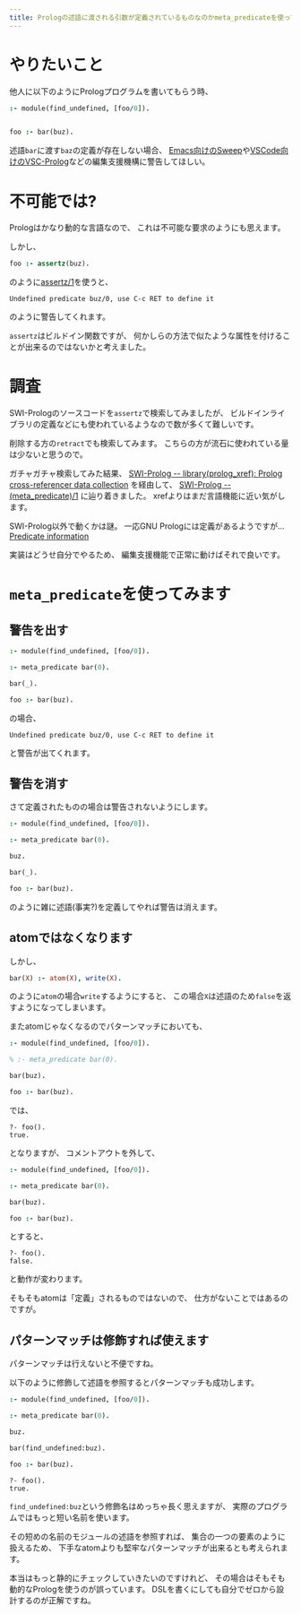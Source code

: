```yaml
---
title: Prologの述語に渡される引数が定義されているものなのかmeta_predicateを使って静的にチェックする
---
```


# やりたいこと

他人に以下のようにPrologプログラムを書いてもらう時、

~~~prolog
:- module(find_undefined, [foo/0]).


foo :- bar(buz).
~~~

述語`bar`に渡す`baz`の定義が存在しない場合、
[Emacs向けのSweep](https://eshelyaron.com/sweep.html)や[VSCode向けのVSC-Prolog](https://marketplace.visualstudio.com/items?itemName=arthurwang.vsc-prolog)などの編集支援機構に警告してほしい。

# 不可能では?

Prologはかなり動的な言語なので、
これは不可能な要求のようにも思えます。

しかし、

~~~prolog
foo :- assertz(buz).
~~~

のように[assertz/1](https://www.swi-prolog.org/pldoc/man?predicate=assertz/1)を使うと、

~~~
Undefined predicate buz/0, use C-c RET to define it
~~~

のように警告してくれます。

`assertz`はビルドイン関数ですが、
何かしらの方法で似たような属性を付けることが出来るのではないかと考えました。

# 調査

SWI-Prologのソースコードを`assertz`で検索してみましたが、
ビルドインライブラリの定義などにも使われているようなので数が多くて難しいです。

削除する方の`retract`でも検索してみます。
こちらの方が流石に使われている量は少ないと思うので。

ガチャガチャ検索してみた結果、
[SWI-Prolog -- library(prolog_xref): Prolog cross-referencer data collection](https://www.swi-prolog.org/pldoc/man?section=prologxref)
を経由して、
[SWI-Prolog -- (meta_predicate)/1](https://www.swi-prolog.org/pldoc/man?predicate=meta_predicate/1)
に辿り着きました。
xrefよりはまだ言語機能に近い気がします。

SWI-Prolog以外で動くかは謎。
一応GNU Prologには定義があるようですが…
[Predicate information](http://www.gprolog.org/manual/html_node/gprolog032.html)

実装はどうせ自分でやるため、
編集支援機能で正常に動けばそれで良いです。

# `meta_predicate`を使ってみます

## 警告を出す

~~~prolog
:- module(find_undefined, [foo/0]).

:- meta_predicate bar(0).

bar(_).

foo :- bar(buz).
~~~

の場合、

~~~
Undefined predicate buz/0, use C-c RET to define it
~~~

と警告が出てくれます。

## 警告を消す

さて定義されたものの場合は警告されないようにします。

~~~prolog
:- module(find_undefined, [foo/0]).

:- meta_predicate bar(0).

buz.

bar(_).

foo :- bar(buz).
~~~

のように雑に述語(事実?)を定義してやれば警告は消えます。

## atomではなくなります

しかし、

~~~prolog
bar(X) :- atom(X), write(X).
~~~

のように`atom`の場合`write`するようにすると、
この場合`X`は述語のため`false`を返すようになってしまいます。

またatomじゃなくなるのでパターンマッチにおいても、

~~~prolog
:- module(find_undefined, [foo/0]).

% :- meta_predicate bar(0).

bar(buz).

foo :- bar(buz).
~~~

では、

~~~
?- foo().
true.
~~~

となりますが、
コメントアウトを外して、

~~~prolog
:- module(find_undefined, [foo/0]).

:- meta_predicate bar(0).

bar(buz).

foo :- bar(buz).
~~~

とすると、

~~~
?- foo().
false.
~~~

と動作が変わります。

そもそもatomは「定義」されるものではないので、
仕方がないことではあるのですが。

## パターンマッチは修飾すれば使えます

パターンマッチは行えないと不便ですね。

以下のように修飾して述語を参照するとパターンマッチも成功します。

~~~prolog
:- module(find_undefined, [foo/0]).

:- meta_predicate bar(0).

buz.

bar(find_undefined:buz).

foo :- bar(buz).
~~~

~~~
?- foo().
true.
~~~

`find_undefined:buz`という修飾名はめっちゃ長く思えますが、
実際のプログラムではもっと短い名前を使います。

その短めの名前のモジュールの述語を参照すれば、
集合の一つの要素のように扱えるため、
下手なatomよりも堅牢なパターンマッチが出来るとも考えられます。

本当はもっと静的にチェックしていきたいのですけれど、
その場合はそもそも動的なPrologを使うのが誤っています。
DSLを書くにしても自分でゼロから設計するのが正解ですね。
